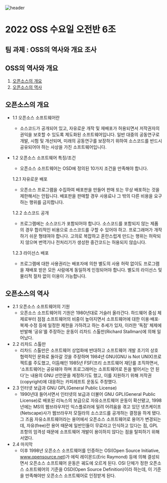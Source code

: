 ![ header](https://capsule-render.vercel.app/api?type=wave&color=auto&height=300&section=header&text=2022%20OSS%20TeamProject&fontSize=60)

# 2022 OSS 수요일 오전반 6조 

## 팀 과제 : OSS의 역사와 개요 조사

## OSS의 역사와 개요
1. [오픈소스의 개요](#오픈소스의-개요)
2. [오픈소스의 역사](#오픈소스의-역사)


## 오픈소스의 개요

- 1.1 오픈소스 소프트웨어란
    - 소스코드가 공개되어 있고, 자유로운 개작 및 재배포가 허용되면서 저작권자의 권익을 보호할 수 있도록 제도화된 소프트웨어입니다. 일반 대중의 공동연구로 개발, 시험 및 개선되며, 미래의 공동연구를 보장하기 위하여 소스코드를 반드시 공유되어야 하는 사상을 가진 소프트웨어입니다.

- 1.2 오픈소스 소프트웨어 특징/조건
    - 오픈소스 소프트웨어는 OSD에 정의된 10가지 조건을 만족해야 합니다.

    1.2.1 자유로운 배포
    - 오픈소스 프로그램을 수집하여 배포판을 만들어 판매 또는 무상 배포하는 것을 제한해서는 안됩니다. 배포판을 판매할 경우 사용료나 그 밖의 다른 비용을 요구하는 행위를 금지합니다.
    
    1.2.2 소스코드 공개
    - 프로그램에는 소스코드가 포함되어야 합니다. 소스코드를 포함되지 않는 제품의 경우 합리적인 비용으로 소스코드를 구할 수 있어야 하고. 프로그래머가 개작하기 쉬운 형태여야 합니다. 고의로 복잡하고 혼란스럽게 만드는 행위는 허락되지 않으며 번역기나 전처리기가 생성한 중간코드는 허용되지 않습니다.
    
    1.2.3 라이선스 배포
    - 프로그램에 대한 사용권리는 배포자에 의한 별도의 사용 허락 없이도 프로그램을 재배포 받은 모든 사람에게 동일하게 인정되어야 합니다. 별도의 라이선스 및 물리적 절차 없이 이용이 가능합니다.  
    
## 오픈소스의 역사

- 2.1 오픈소스 소프트웨어의 기원
    - 오픈소스 소프트웨어의 기원은 1980년대로 거슬러 올라간다. 하드웨어 중심 체제로부터 점점 소프트웨어의 비중이 높아지면서 소프트웨어에 대한 이용·배포·복제·수정 등에 일정한 제한을 가하려고 하는 추세가 있자, 이러한 ‘독점’ 체제에 반발해 ‘공유’를 주장하는 운동이 리차드 스톨만(Richard Stallman)에 의해 일어났다.
- 2.2 리차드 스톨만
    - 리차드 스톨만은 소프트웨어 상업화에 반대하고 소프트웨어 개발 초기의 상호협력적인 문화로 돌아갈 것을 주장하며 1984년 GNU(GNU is Not UNIX)프로젝트를 주도했고, 이듬해인 1985년 FSF(프리 소프트웨어 재단를 조직하면서, ‘소프트웨어는 공유돼야 하며 프로그래머는 소프트웨어로 돈을 벌어서는 안 된다’는 내용의 GNU 선언문을 제정하기도 했고, 이를 지원하기 위해 저작권(copyright)에 대응하는 카피레프트 운동도 주창했다.   
- 2.3 인터넷 보급과 GNU GPL(General Public License)
    - 1990년대 들어서면서 인터넷의 보급과 더불어 GNU GPL(General Public License)로 배포된 리눅스의 보급으로 자유소프트웨어 운동이 확산됐고, 1998년에는 MS의 웹브라우저인 익스플로러에 밀려 어려움을 겪고 있던 넷츠케이프(Netscape)사가 웹브라우저 모질라의 소스코드를 공개하는 결정을 하게 됐다.
    그 즈음 자유소프트웨어라는 용어에서 오픈소스 소프트웨어로 용어가 변경되는데, 자유(free)란 용어 때문에 일반인들이 무료라고 인식하고 있다는 점, GPL 조항의 엄격성 때문에 소프트웨어 개발이 용이하지 않다는 점을 탈피하기 위해서였다.  
- 2.4 마지막
    - 이후 1998년 오픈소스 소프트웨어를 인증하는 OSI(Open Source Initiative, www.opensource.net)가 에릭 레이몬드(Eric Raymond) 등에 의해 결성되면서 오픈소스 소프트웨어 운동은 궤도에 오르게 된다. OSI 단체가 정한 오픈소스 소프트웨어의 기준을 OSD(Open Source Definition)이라 하는데, 이 기준을 만족해야만 오픈소스 소프트웨어로 인정받게 된다.  

